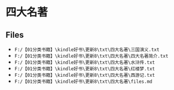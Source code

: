# 四大名著

## Files

- `F:/【01分类书籍】\kindle好书\更新8\txt\四大名著\三国演义.txt`
- `F:/【01分类书籍】\kindle好书\更新8\txt\四大名著\四大名著简介.txt`
- `F:/【01分类书籍】\kindle好书\更新8\txt\四大名著\水浒传.txt`
- `F:/【01分类书籍】\kindle好书\更新8\txt\四大名著\红楼梦.txt`
- `F:/【01分类书籍】\kindle好书\更新8\txt\四大名著\西游记.txt`
- `F:/【01分类书籍】\kindle好书\更新8\txt\四大名著\files.md`
